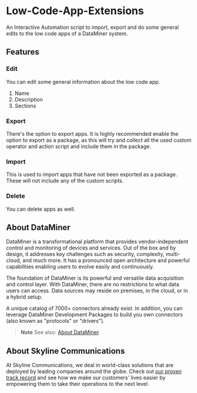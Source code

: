 # Low-Code-App-Extensions
An Interactive Automation script to import, export and do some general edits to the low code apps of a DataMiner system.

## Features

### Edit
You can edit some general information about the low code app.
1. Name
1. Description
1. Sections

### Export
There's the option to export apps. It is highly recommended enable the option to export as a package, as this will try and collect all the used custom operator and action script and include them in the package.

### Import 
This is used to import apps that have not been exported as a package. These will not include any of the custom scripts.

### Delete
You can delete apps as well.

## About DataMiner

DataMiner is a transformational platform that provides vendor-independent control and monitoring of devices and services. 
Out of the box and by design, it addresses key challenges such as security, complexity, multi-cloud, and much more. 
It has a pronounced open architecture and powerful capabilities enabling users to evolve easily and continuously.

The foundation of DataMiner is its powerful and versatile data acquisition and control layer. 
With DataMiner, there are no restrictions to what data users can access. 
Data sources may reside on premises, in the cloud, or in a hybrid setup.

A unique catalog of 7000+ connectors already exist. 
In addition, you can leverage DataMiner Development Packages to build you own connectors (also known as "protocols" or "drivers").

> **Note**
> See also: [About DataMiner](https://aka.dataminer.services/about-dataminer).

## About Skyline Communications

At Skyline Communications, we deal in world-class solutions that are deployed by leading companies around the globe. 
Check out [our proven track record](https://aka.dataminer.services/about-skyline) and see how we make our customers' lives easier by empowering them to take their operations to the next level.